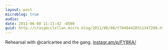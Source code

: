 ```yaml
---
layout: post
microblog: true
audio: 
date: 2011-06-08 11:11:42 -0500
guid: http://craigmcclellan.micro.blog/2011/06/08/t78494420311347200.html
---
```

Rehearsal with @carlcartee and the gang.  [instagr.am/p/FY8KA/](http://instagr.am/p/FY8KA/)
